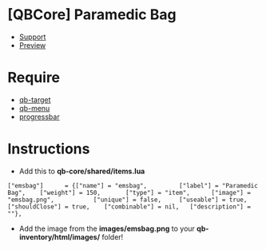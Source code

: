 # [QBCore] Paramedic Bag

* [Support](https://discord.gg/NsgmZaTPa7)
* [Preview](https://streamable.com/xdjrdh)

# Require

* [qb-target](https://github.com/qbcore-framework/qb-target)
* [qb-menu](https://github.com/qbcore-framework/qb-menu)
* [progressbar](https://github.com/qbcore-framework/progressbar)

# Instructions

* Add this to **qb-core/shared/items.lua**
```
["emsbag"]   	= {["name"] = "emsbag", 		["label"] = "Paramedic Bag", 	["weight"] = 150, 		["type"] = "item", 		["image"] = "emsbag.png", 			["unique"] = false,   	["useable"] = true,    ["shouldClose"] = true,    ["combinable"] = nil,   ["description"] = ""},
```

* Add the image from the **images/emsbag.png** to your **qb-inventory/html/images/** folder!


